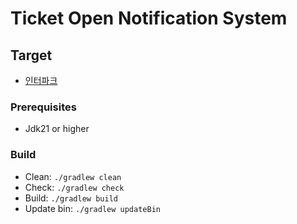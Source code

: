 # Ticket Open Notification System

## Target

- [인터파크](https://ticket.interpark.com/webzine/paper/TPNoticeList.asp?tid1=in_scroll&tid2=ticketopen&tid3=board_main&tid4=board_main)

### Prerequisites

- Jdk21 or higher

### Build

- Clean: `./gradlew clean`
- Check: `./gradlew check`
- Build: `./gradlew build`
- Update bin: `./gradlew updateBin`
